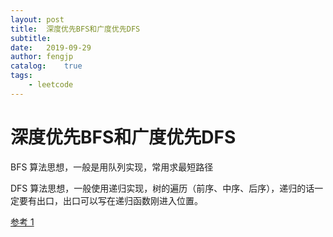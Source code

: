 ```yaml
---
layout: post
title:  深度优先BFS和广度优先DFS
subtitle:   
date:   2019-09-29
author: fengjp
catalog:    true
tags:
    - leetcode
---
```


#   深度优先BFS和广度优先DFS

BFS 算法思想，一般是用队列实现，常用求最短路径

DFS 算法思想，一般使用递归实现，树的遍历（前序、中序、后序），递归的话一定要有出口，出口可以写在递归函数刚进入位置。

[参考 1](https://www.jianshu.com/p/b61010b9e836)